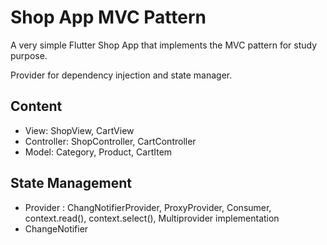 
# Shop App MVC Pattern

A very simple Flutter Shop App that implements the MVC pattern for study purpose.

Provider for dependency injection and state manager.

## Content
- View: ShopView, CartView
- Controller: ShopController, CartController
- Model: Category, Product, CartItem

## State Management
- Provider : ChangNotifierProvider, ProxyProvider, Consumer, context.read(), context.select(), Multiprovider implementation
- ChangeNotifier